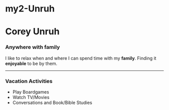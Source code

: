 # my2-Unruh
# Corey Unruh
### Anywhere with family

I like to relax when and where I can spend time with my **family**.
Finding it **enjoyable** to be by them.

***

### Vacation Activities
* Play Boardgames
* Watch TV/Movies
* Conversations and Book/Bible Studies

